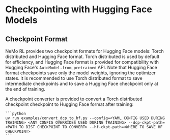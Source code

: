 # Checkpointing with Hugging Face Models 

## Checkpoint Format 
NeMo RL provides two checkpoint formats for Hugging Face models: Torch distributed and Hugging Face format. Torch distributed is used by default for efficiency, and Hugging Face format is provided for compatibility with Hugging Face's `AutoModel.from_pretrained` API. Note that Hugging Face format checkpoints save only the model weights, ignoring the optimizer states. It is recommended to use Torch distributed format to save intermediate checkpoints and to save a Hugging Face checkpoint only at the end of training. 

A checkpoint converter is provided to convert a Torch distributed checkpoint checkpoint to Hugging Face format after training: 

    ```python
    uv run examples/convert_dcp_to_hf.py --config=<YAML CONFIG USED DURING TRAINING> <ANY CONFIG OVERRIDES USED DURING TRAINING> --dcp-ckpt-path=<PATH TO DIST CHECKPOINT TO CONVERT> --hf-ckpt-path=<WHERE TO SAVE HF CHECKPOINT>
    ```

